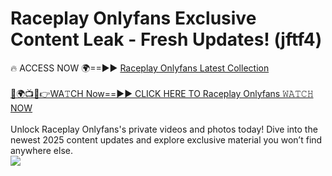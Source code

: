 # Raceplay Onlyfans Exclusive Content Leak - Fresh Updates! (jftf4)

🔥 ACCESS NOW 🌍==►► <a href="https://tinyurl.com/kvy9nzfs" rel="nofollow">Raceplay Onlyfans Latest Collection</a>
<br><br>
[🔴🌍📺📱👉WA𝚃CH Now==►► CLICK HERE TO Raceplay Onlyfans 𝚆𝙰𝚃𝙲𝙷 NOW](https://tinyurl.com/kvy9nzfs)
<br><br>
Unlock Raceplay Onlyfans's private videos and photos today! Dive into the newest 2025 content updates and explore exclusive material you won’t find anywhere else.
<br>
<a href="https://tinyurl.com/kvy9nzfs" rel="nofollow" data-target="animated-image.originalLink"><img src="https://camo.githubusercontent.com/8a4f000d20f83aca3bf7ec5f350d767afa0574a8a352519fd8cfa583a6f93a33/68747470733a2f2f692e696d6775722e636f6d2f644a486b345a712e676966" data-canonical-src="https://i.imgur.com/dJHk4Zq.gif" style="max-width: 100%; display: inline-block;" data-target="animated-image.originalImage"></a>
<br>
